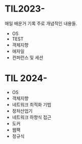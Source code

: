 # TIL2023-

매일 배운거 기록 주로 개념적인 내용들.

- OS
- TEST
- 객체지향
- 애자일
- 컨퍼런스 및 세션

# TIL 2024- 

- OS 
- 객체지향
- 네트워크 최적화 기법 
- 정처산업기
- 네트워크 하향식 접근
- 도커
- 웹팩
- 정규식
  
